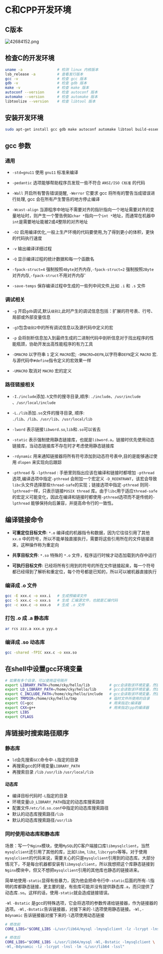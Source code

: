 # C和CPP开发环境

## C版本

![42684152.png](https://i.loli.net/2018/11/08/5be3b953d5f5a.png)

## 检查C的开发环境

```bash
uname -a                # 检测 linux 内核版本
lsb_release -a          # 查看发行版本
gcc -v                  # 检查 gcc 版本
gdb -v                  # 检查 gdb 版本
make -v                 # 检查 make 版本
autoconf --version      # 检查 autoconf 版本
automake --version      # 检查 automake 版本
libtoolize --version    # 检查 libtool 版本
```

## 安装开发环境

```bash
sudo apt-get install gcc gdb make autoconf automake libtool build-essential
```

## gcc 参数



### 通用

- `-std=gnu11` 使用 `gnu11` 标准来编译

- `-pedantic` 选项能够帮助程序员发现一些不符合 `ANSI/ISO C标准` 的代码

- `-Wall` 开启所有警告错误提醒, `-Werror` 它要求 gcc 将所有的警告当成错误进行处理, gcc 会在所有产生警告的地方停止编译

- `-Wcast-align` 当源程序中地址不需要对齐的指针指向一个地址需要对齐的变量地址时，则产生一个警告例如`char *`指向一个`int *`地址，而通常在机器中`int`是需要地址能被2或4整除的对齐地址

- `-O2` 启用编译优化,一般上生产环境的代码要使用,为了得到更小的体积，更快的代码执行速度

- `-v` 输出编译详细过程

- `-Q` 显示编译过程的统计数据和每一个函数名

- `-fpack-struct=4` 强制按照`4Byte`对齐内存,`-fpack-struct=2` 强制按照`2Byte`对齐内存,`-fpack-struct`不用对齐内存'

- `-save-temps` 保存编译过程中生成的一些列中间文件,比如 `.i` 和 `.s` 文件

### 调试相关

- `-g` 开启`gdb`调试,默认`级别2`,此时产生的调试信息包括：扩展的符号表、行号、局部或外部变量信息

- `-g3`包含`级别2`中的所有调试信息以及源代码中定义的宏

- `-p` 会将剖析信息加入到最终生成的二进制代码中剖析信息对于找出程序的性能瓶颈，协助开发出高性能程序的有力工具

- `-DMACRO` 以字符串 `1` 定义 `MACRO`宏; `-DMACRO=DEFN`,以字符串`DEFN`定义 `MACRO` 宏.与源代码中`#define`指令定义的宏效果一样

- `-UMACRO` 取消对 `MACRO` 宏的定义

### 路径链接相关

- `-I./include`添加`.h`文件的搜寻目录,顺序: `./include`、`/usr/include` 、`/usr/local/include`

- `-L./lib`添加`.so`文件的搜寻目录, 顺序: `./lib`、`/lib`、`/usr/lib`、`/usr/local/lib`

- `-lword` 表示链接`libword.so`,`lib`和`.so`可以省去

- `-static` 表示强制使用静态链接库，也就是`libword.a`，链接时优先使用动态链接库，当动态链接库不存在时才考虑使用静态链接库

- `-rdynamic` 用来通知链接器将所有符号添加到动态符号表中,目的是能够通过使用 `dlopen` 来实现向后跟踪

- `-pthread` 与 `-lpthread` : 手册里则指出应该在编译和链接时都增加 `-pthread` 选项,编译选项中指定`-pthread` 会附加一个宏定义 `-D_REENTRANT`，该宏会导致`libc`头文件选择那些`thread-safe`的实现；链接选项中指定`-pthread` 则同`-lpthread`一样，只表示链接`POSIX thread` 库。由于`libc`用于适应`thread-safe`的宏定义可能变化，因此在编译和链接时都使用`-pthread`选项而不是传统的`-lpthread` 能够保持向后兼容，并提高命令行的一致性。

## 编译链接命令

- **可重定位目标文件**: `*.o` 编译成的机器指令和数据，因为它往往引用了其他 `xx.o` 中的符号，所以不能单独直接执行，需要将这些引用所在的文件链接进来，这种操作称为重定向

- **共享目标文件**: `*.so` 特殊的 `*.o` 文件，程序运行时候才动态加载到内存中运行

- **可执行目标文件**: 已经将所有引用到的符号的所在文件链接起来，每一个符号都已经得到了解析和重定位，每个符号都是已知的，所以可以被机器直接执行

### 编译成 .o 文件

```bash
gcc -E xxx.c -o xxx.i   # 生成预编译文件
gcc -S xxx.c -o xxx.s   # 生成 汇编源文件，也就是汇编代码
gcc -c xxx.c -o xxx.o   # 生成 .o 文件
```

### 打包 .o 成 .a 静态库

```bash
ar rcs zzz.a xxx.o yyy.o
```

### 编译成 .so 动态库

```bash
gcc -shared -fPIC xxx.c -o xxx.so
```

## 在shell中设置gcc环境变量

```bash
# 如果有多个目录，可以使用逗号隔开
export LIBRARY_PATH=/home/cky/hello/lib         # gcc会读取该环境变量，然后在该目录中搜寻静态库
export LD_LIBRARY_PATH=/home/cky/hello/lib      # gcc会读取该环境变量，然后在该目录中搜寻动态库
export C_INCLUDE_PATH=/home/cky/hello/include   # gcc会读取该环境变量，然后在该目录中搜寻.h文件
export TMPDIR=/home/cky/hello/tmp               # 临时文件所使用的目录
export CC=gcc                                   # 用来指定c编译器
export CXX=g++                                  # 用来指定cpp的编译器
export LIBS
export CFLAGS
```

## 库链接时搜索路径顺序

### 静态库

- `ld`会先搜索`GCC`命令中`-L`指定的目录
- 再搜索gcc的环境变量`LIBRARY_PATH`
- 再搜索目录 `/lib` `/usr/lib` `/usr/local/lib`

#### 动态库

- 编译目标代码时`-L`指定的目录
- 环境变量`LD_LIBRARY_PATH`指定的动态库搜索路径
- 配置文件`/etc/ld.so.conf`中指定的动态库搜索路径
- 默认的动态库搜索路径`/lib`
- 默认的动态库搜索路径`/usr/lib`

### 同时使用动态库和静态库

场景：写一个`Nginx`模块，使用`MySQL`的C客户端接口库`libmysqlclient`，当然`mysqlclient`还引用了其他的库，比如`libm`, `libz`, `libcrypto`等等。对于使用`mysqlclient`的代码来说，需要关心的只是`mysqlclient`引用到的动态库。大部分情况下，不是每台机器都安装有`libmysqlclient`，所以我想把这个库静态链接到`Nginx`模块中，但又不想把`mysqlclient`引用的其他库也静态的链接进来。

简单地使用`-static`显得有些暴力，因为他会把命令行中`-static`后面的所有`-l`指明的库都静态链接，更主要的是，有些库可能并没有提供静态库`.a`，而只提供了动态库`.so`。这样的话，使用`-static`就会造成链接错误。

`-Wl` `-Bstatic` 是gcc的特殊选项，它会将选项的参数传递给链接器，作为链接器的选项。`-Wl,-Bstatic`告诉链接器，对接下来的`-l`选项使用静态链接。`-Wl,-Bdynamic` 告诉链接器对接下来的`-l`选项使用动态链接

```bash
# 修改前
CORE_LIBS="$CORE_LIBS -L/usr/lib64/mysql -lmysqlclient -lz -lcrypt -lnsl -lm -L/usr/lib64 -lssl"

# 修改后
CORE_LIBS="$CORE_LIBS -L/usr/lib64/mysql -Wl,-Bstatic -lmysqlclient \
-Wl,-Bdynamic -lz -lcrypt -lnsl -lm -L/usr/lib64 -lssl"
```
